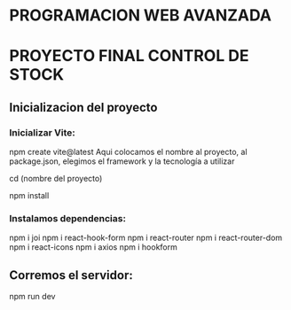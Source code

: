 # PROGRAMACION WEB AVANZADA
# PROYECTO FINAL CONTROL DE STOCK 

## Inicializacion del proyecto

### Inicializar Vite:

npm create vite@latest
Aqui colocamos el nombre al proyecto, al package.json, elegimos el framework y la tecnología a utilizar

cd (nombre del proyecto)

npm install

### Instalamos dependencias:

npm i joi
npm i react-hook-form
npm i react-router
npm i react-router-dom
npm i react-icons
npm i axios
npm i hookform 

## Corremos el servidor:

npm run dev
